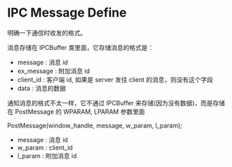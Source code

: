 # IPC Message Define

明确一下通信时收发的格式。

消息存储在 IPCBuffer 类里面，它存储消息的格式是：
- message : 消息 id
- ex_message : 附加消息 id
- client_id : 客户端 id, 如果是 server 发往 client 的消息，则没有这个字段
- data : 消息的数据

通知消息的格式不太一样，它不通过 IPCBuffer 来存储(因为没有数据)，而是存储在 PostMessage 的 WPARAM, LPARAM 参数里面

PostMessage(window_handle, message, w_param, l_param);
- message : 消息 id
- w_param : client_id
- l_param : 附加消息 id